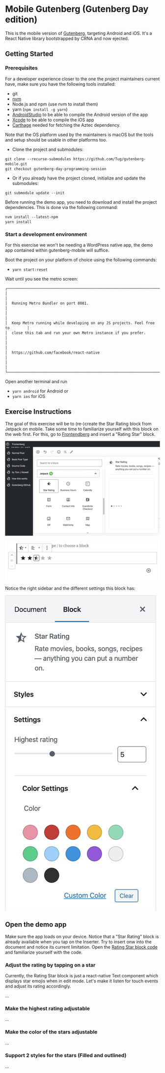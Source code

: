 # Mobile Gutenberg (Gutenberg Day edition)

This is the mobile version of [Gutenberg](https://github.com/WordPress/gutenberg), targeting Android and iOS. It's a React Native library bootstrapped by CRNA and now ejected.

## Getting Started

### Prerequisites

For a developer experience closer to the one the project maintainers current have, make sure you have the following tools installed:

* git
* [nvm](https://github.com/creationix/nvm)
* Node.js and npm (use nvm to install them)
* yarn (`npm install -g yarn`)
* [AndroidStudio](https://developer.android.com/studio/) to be able to compile the Android version of the app
* [Xcode](https://developer.apple.com/xcode/) to be able to compile the iOS app
* [Carthage](https://github.com/Carthage/Carthage#installing-carthage) needed for fetching the Aztec dependency.

Note that the OS platform used by the maintainers is macOS but the tools and setup should be usable in other platforms too.

* Clone the project and submodules:
```
git clone --recurse-submodules https://github.com/Tug/gutenberg-mobile.git
git checkout gutenberg-day-programming-session
```

* Or if you already have the project cloned, initialize and update the submodules:
```
git submodule update --init
```

Before running the demo app, you need to download and install the project dependencies. This is done via the following command:

```
nvm install --latest-npm
yarn install
```

### Start a development environment

For this exercise we won't be needing a WordPress native app, the demo app contained within gutenberg-mobile will suffice.

Boot the project on your platform of choice using the following commands:
- `yarn start:reset`

Wait until you see the metro screen:
```
┌──────────────────────────────────────────────────────────────────────────────┐
│                                                                              │
│  Running Metro Bundler on port 8081.                                         │
│                                                                              │
│  Keep Metro running while developing on any JS projects. Feel free to        │
│  close this tab and run your own Metro instance if you prefer.               │
│                                                                              │
│  https://github.com/facebook/react-native                                    │
│                                                                              │
└──────────────────────────────────────────────────────────────────────────────┘
```
Open another terminal and run
- `yarn android` for Android or
- `yarn ios` for iOS


## Exercise Instructions

The goal of this exercise will be to (re-)create the Star Rating block from Jetpack on mobile.
Take some time to familiarize yourself with this block on the web first.
For this, go to [Frontendberg](https://frontenberg.tomjn.com/) and insert a "Rating Star" block.

![Screenshot of frontendberg with the block inserter opened on the jetpack section and the star rating block selected](./docs/star-rating-frontendberg.png)

![Screenshot the star rating block in the editor](./docs/star-rating-block-screenshot.png)

Notice the right sidebar and the different settings this block has:

![Screenshot of the star rating block settings in the editor sidebar](./docs/star-rating-block-settings-screenshot.png)

## Open the demo app

Make sure the app loads on your device.
Notice that a "Star Rating" block is already available when you tap on the Inserter.
Try to insert onw into the document and notice its current limitation.
Open the [Rating Star block code](./extra-blocks/rating-star/index.js) and
familiarize yourself with the code.

### Adjust the rating by tapping on a star

Currently, the Rating Star block is just a react-native Text component which displays star emojis when in edit mode.
Let's make it listen for touch events and adjust its rating accordingly.

...

### Make the highest rating adjustable

...

### Make the color of the stars adjustable

...

### Support 2 styles for the stars (Filled and outlined)

...

